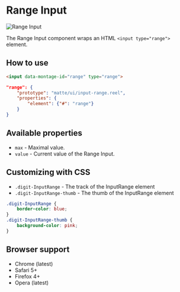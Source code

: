 # Range Input

![Range Input](https://raw.github.com/montagejs/montage-lab/master/skeleton/mobile/components/input-range.reel/screenshot.png)

The Range Input component wraps an HTML `<input type="range">` element.

## How to use

```html
<input data-montage-id="range" type="range">
```

```json
"range": {
    "prototype": "matte/ui/input-range.reel",
    "properties": {
        "element": {"#": "range"}
    }
}
```


## Available properties

* `max` - Maximal value.
* `value` - Current value of the Range Input.



## Customizing with CSS

* `.digit-InputRange` - The track of the InputRange element
* `.digit-InputRange-thumb` - The thumb of the InputRange element

```css
.digit-InputRange {
    border-color: blue;
}
.digit-InputRange-thumb {
    background-color: pink;
}
```



## Browser support

* Chrome (latest)
* Safari 5+
* Firefox 4+
* Opera (latest)
